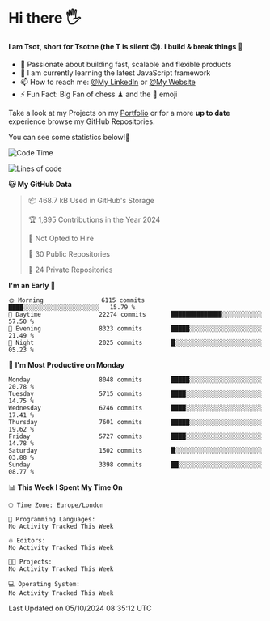 # Hi there :raised_hand_with_fingers_splayed:
#### I am Tsot, short for Tsotne (the T is silent :wink:). I build & break things :space_invader:
- :telescope: Passionate about building fast, scalable and flexible products
- :seedling: I am currently learning the latest JavaScript framework 
- :mailbox: How to reach me: [@My LinkedIn](https://www.linkedin.com/in/tsotne-gvadzabia/) or [@My Website](https://tsotne.co.uk/contact)
- :zap: Fun Fact: Big Fan of chess ♟ and the 👾 emoji

Take a look at my Projects on my [Portfolio](https://tsotne.co.uk/) or for a more **up to date** experience browse my GitHub Repositories.

You can see some statistics below!:space_invader:
<!--START_SECTION:waka-->
![Code Time](http://img.shields.io/badge/Code%20Time-761%20hrs%202%20mins-blue)

![Lines of code](https://img.shields.io/badge/From%20Hello%20World%20I%27ve%20Written-13.9%20million%20lines%20of%20code-blue)

**🐱 My GitHub Data** 

> 📦 468.7 kB Used in GitHub's Storage 
 > 
> 🏆 1,895 Contributions in the Year 2024
 > 
> 🚫 Not Opted to Hire
 > 
> 📜 30 Public Repositories 
 > 
> 🔑 24 Private Repositories 
 > 
**I'm an Early 🐤** 

```text
🌞 Morning                6115 commits        ████░░░░░░░░░░░░░░░░░░░░░   15.79 % 
🌆 Daytime                22274 commits       ██████████████░░░░░░░░░░░   57.50 % 
🌃 Evening                8323 commits        █████░░░░░░░░░░░░░░░░░░░░   21.49 % 
🌙 Night                  2025 commits        █░░░░░░░░░░░░░░░░░░░░░░░░   05.23 % 
```
📅 **I'm Most Productive on Monday** 

```text
Monday                   8048 commits        █████░░░░░░░░░░░░░░░░░░░░   20.78 % 
Tuesday                  5715 commits        ████░░░░░░░░░░░░░░░░░░░░░   14.75 % 
Wednesday                6746 commits        ████░░░░░░░░░░░░░░░░░░░░░   17.41 % 
Thursday                 7601 commits        █████░░░░░░░░░░░░░░░░░░░░   19.62 % 
Friday                   5727 commits        ████░░░░░░░░░░░░░░░░░░░░░   14.78 % 
Saturday                 1502 commits        █░░░░░░░░░░░░░░░░░░░░░░░░   03.88 % 
Sunday                   3398 commits        ██░░░░░░░░░░░░░░░░░░░░░░░   08.77 % 
```


📊 **This Week I Spent My Time On** 

```text
🕑︎ Time Zone: Europe/London

💬 Programming Languages: 
No Activity Tracked This Week

🔥 Editors: 
No Activity Tracked This Week

🐱‍💻 Projects: 
No Activity Tracked This Week

💻 Operating System: 
No Activity Tracked This Week
```


 Last Updated on 05/10/2024 08:35:12 UTC
<!--END_SECTION:waka-->
